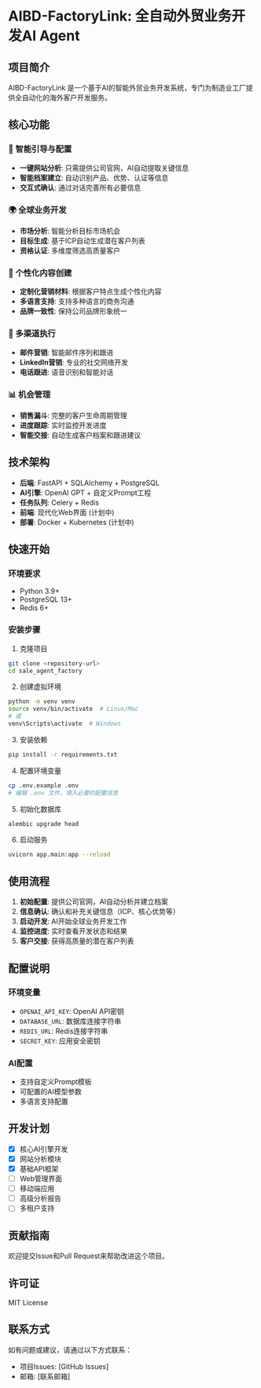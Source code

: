 # AIBD-FactoryLink: 全自动外贸业务开发AI Agent

## 项目简介

AIBD-FactoryLink 是一个基于AI的智能外贸业务开发系统，专门为制造业工厂提供全自动化的海外客户开发服务。

## 核心功能

### 🚀 智能引导与配置
- **一键网站分析**: 只需提供公司官网，AI自动提取关键信息
- **智能档案建立**: 自动识别产品、优势、认证等信息
- **交互式确认**: 通过对话完善所有必要信息

### 🌍 全球业务开发
- **市场分析**: 智能分析目标市场机会
- **目标生成**: 基于ICP自动生成潜在客户列表
- **资格认证**: 多维度筛选高质量客户

### 📝 个性化内容创建
- **定制化营销材料**: 根据客户特点生成个性化内容
- **多语言支持**: 支持多种语言的商务沟通
- **品牌一致性**: 保持公司品牌形象统一

### 📧 多渠道执行
- **邮件营销**: 智能邮件序列和跟进
- **LinkedIn营销**: 专业的社交网络开发
- **电话跟进**: 语音识别和智能对话

### 📊 机会管理
- **销售漏斗**: 完整的客户生命周期管理
- **进度跟踪**: 实时监控开发进度
- **智能交接**: 自动生成客户档案和跟进建议

## 技术架构

- **后端**: FastAPI + SQLAlchemy + PostgreSQL
- **AI引擎**: OpenAI GPT + 自定义Prompt工程
- **任务队列**: Celery + Redis
- **前端**: 现代化Web界面 (计划中)
- **部署**: Docker + Kubernetes (计划中)

## 快速开始

### 环境要求
- Python 3.9+
- PostgreSQL 13+
- Redis 6+

### 安装步骤

1. 克隆项目
```bash
git clone <repository-url>
cd sale_agent_factory
```

2. 创建虚拟环境
```bash
python -m venv venv
source venv/bin/activate  # Linux/Mac
# 或
venv\Scripts\activate  # Windows
```

3. 安装依赖
```bash
pip install -r requirements.txt
```

4. 配置环境变量
```bash
cp .env.example .env
# 编辑 .env 文件，填入必要的配置信息
```

5. 初始化数据库
```bash
alembic upgrade head
```

6. 启动服务
```bash
uvicorn app.main:app --reload
```

## 使用流程

1. **初始配置**: 提供公司官网，AI自动分析并建立档案
2. **信息确认**: 确认和补充关键信息（ICP、核心优势等）
3. **启动开发**: AI开始全球业务开发工作
4. **监控进度**: 实时查看开发状态和结果
5. **客户交接**: 获得高质量的潜在客户列表

## 配置说明

### 环境变量
- `OPENAI_API_KEY`: OpenAI API密钥
- `DATABASE_URL`: 数据库连接字符串
- `REDIS_URL`: Redis连接字符串
- `SECRET_KEY`: 应用安全密钥

### AI配置
- 支持自定义Prompt模板
- 可配置的AI模型参数
- 多语言支持配置

## 开发计划

- [x] 核心AI引擎开发
- [x] 网站分析模块
- [x] 基础API框架
- [ ] Web管理界面
- [ ] 移动端应用
- [ ] 高级分析报告
- [ ] 多租户支持

## 贡献指南

欢迎提交Issue和Pull Request来帮助改进这个项目。

## 许可证

MIT License

## 联系方式

如有问题或建议，请通过以下方式联系：
- 项目Issues: [GitHub Issues]
- 邮箱: [联系邮箱]
